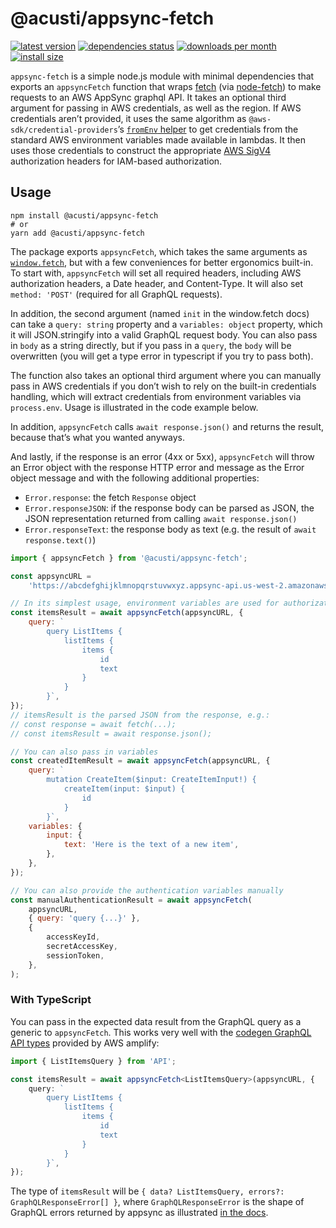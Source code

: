 # @acusti/appsync-fetch

[![latest version](https://img.shields.io/npm/v/@acusti/appsync-fetch?style=for-the-badge)](https://www.npmjs.com/package/@acusti/appsync-fetch)
[![dependencies status](https://img.shields.io/librariesio/release/npm/@acusti/appsync-fetch?style=for-the-badge)](https://libraries.io/npm/@acusti%2Fappsync-fetch/sourcerank)
[![downloads per month](https://img.shields.io/npm/dm/@acusti/appsync-fetch?style=for-the-badge)](https://www.npmjs.com/package/@acusti/appsync-fetch)
[![install size](https://packagephobia.com/badge?p=@acusti/appsync-fetch&style=for-the-badge)](https://packagephobia.com/result?p=@acusti/appsync-fetch)

`appsync-fetch` is a simple node.js module with minimal dependencies that
exports an `appsyncFetch` function that wraps [fetch][] (via
[node-fetch][]) to make requests to an AWS AppSync graphql API. It takes an
optional third argument for passing in AWS credentials, as well as the
region. If AWS credentials aren’t provided, it uses the same algorithm as
`@aws-sdk/credential-providers`’s [`fromEnv` helper][fromenv] to get
credentials from the standard AWS environment variables made available in
lambdas. It then uses those credentials to construct the appropriate [AWS
SigV4][] authorization headers for IAM-based authorization.

[node-fetch]: https://www.npmjs.com/package/node-fetch
[aws sigv4]:
    https://docs.aws.amazon.com/general/latest/gr/signature-version-4.html
[fetch]:
    http://developer.mozilla.org/en-US/docs/Web/API/WindowOrWorkerGlobalScope/fetch
[fromenv]:
    https://docs.aws.amazon.com/AWSJavaScriptSDK/v3/latest/modules/_aws_sdk_credential_providers.html#fromenv

## Usage

```
npm install @acusti/appsync-fetch
# or
yarn add @acusti/appsync-fetch
```

The package exports `appsyncFetch`, which takes the same arguments as
[`window.fetch`][fetch], but with a few conveniences for better ergonomics
built-in. To start with, `appsyncFetch` will set all required headers,
including AWS authorization headers, a Date header, and Content-Type. It
will also set `method: 'POST'` (required for all GraphQL requests).

In addition, the second argument (named `init` in the window.fetch docs)
can take a `query: string` property and a `variables: object` property,
which it will JSON.stringify into a valid GraphQL request body. You can
also pass in `body` as a string directly, but if you pass in a `query`, the
`body` will be overwritten (you will get a type error in typescript if you
try to pass both).

The function also takes an optional third argument where you can manually
pass in AWS credentials if you don’t wish to rely on the built-in
credentials handling, which will extract credentials from environment
variables via `process.env`. Usage is illustrated in the code example
below.

In addition, `appsyncFetch` calls `await response.json()` and returns the
result, because that’s what you wanted anyways.

And lastly, if the response is an error (4xx or 5xx), `appsyncFetch` will
throw an Error object with the response HTTP error and message as the Error
object message and with the following additional properties:

-   `Error.response`: the fetch `Response` object
-   `Error.responseJSON`: if the response body can be parsed as JSON, the
    JSON representation returned from calling `await response.json()`
-   `Error.responseText`: the response body as text (e.g. the result of
    `await response.text()`)

```js
import { appsyncFetch } from '@acusti/appsync-fetch';

const appsyncURL =
    'https://abcdefghijklmnopqrstuvwxyz.appsync-api.us-west-2.amazonaws.com/graphql';

// In its simplest usage, environment variables are used for authorization
const itemsResult = await appsyncFetch(appsyncURL, {
    query: `
        query ListItems {
            listItems {
                items {
                    id
                    text
                }
            }
        }`,
});
// itemsResult is the parsed JSON from the response, e.g.:
// const response = await fetch(...);
// const itemsResult = await response.json();

// You can also pass in variables
const createdItemResult = await appsyncFetch(appsyncURL, {
    query: `
        mutation CreateItem($input: CreateItemInput!) {
            createItem(input: $input) {
                id
            }
        }`,
    variables: {
        input: {
            text: 'Here is the text of a new item',
        },
    },
});

// You can also provide the authentication variables manually
const manualAuthenticationResult = await appsyncFetch(
    appsyncURL,
    { query: 'query {...}' },
    {
        accessKeyId,
        secretAccessKey,
        sessionToken,
    },
);
```

### With TypeScript

You can pass in the expected data result from the GraphQL query as a generic to `appsyncFetch`. This works very well with the [codegen GraphQL API types][] provided by AWS amplify:

```ts
import { ListItemsQuery } from 'API';

const itemsResult = await appsyncFetch<ListItemsQuery>(appsyncURL, {
    query: `
        query ListItems {
            listItems {
                items {
                    id
                    text
                }
            }
        }`,
});
```

The type of `itemsResult` will be `{ data? ListItemsQuery, errors?: GraphQLResponseError[] }`, where `GraphQLResponseError` is the shape of GraphQL errors returned by appsync as illustrated [in the docs][].

[codegen GraphQL API types]: https://docs.amplify.aws/cli/graphql/client-code-generation/
[in the docs]: https://docs.aws.amazon.com/appsync/latest/devguide/troubleshooting-and-common-mistakes.html
